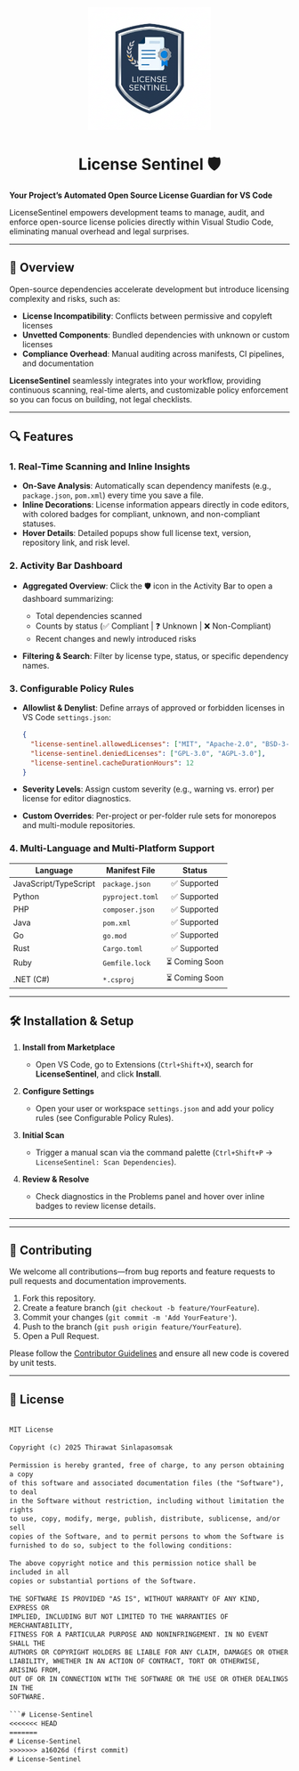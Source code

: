 <div align="center">
  <img src="./image/LicenseSentinel.png" alt="License Sentinel" width="220" height="220" />
</div>

<div align="center">
  <h1> License Sentinel 🛡️</h1>
</div>

**Your Project’s Automated Open Source License Guardian for VS Code**

LicenseSentinel empowers development teams to manage, audit, and enforce open-source license policies directly within Visual Studio Code, eliminating manual overhead and legal surprises.

---

## 🚀 Overview

Open-source dependencies accelerate development but introduce licensing complexity and risks, such as:

* **License Incompatibility**: Conflicts between permissive and copyleft licenses
* **Unvetted Components**: Bundled dependencies with unknown or custom licenses
* **Compliance Overhead**: Manual auditing across manifests, CI pipelines, and documentation

**LicenseSentinel** seamlessly integrates into your workflow, providing continuous scanning, real-time alerts, and customizable policy enforcement so you can focus on building, not legal checklists.

---

## 🔍 Features

### 1. Real-Time Scanning and Inline Insights

* **On-Save Analysis**: Automatically scan dependency manifests (e.g., `package.json`, `pom.xml`) every time you save a file.
* **Inline Decorations**: License information appears directly in code editors, with colored badges for compliant, unknown, and non-compliant statuses.
* **Hover Details**: Detailed popups show full license text, version, repository link, and risk level.

### 2. Activity Bar Dashboard

* **Aggregated Overview**: Click the 🛡️ icon in the Activity Bar to open a dashboard summarizing:

  * Total dependencies scanned
  * Counts by status (✅ Compliant | ❓ Unknown | ❌ Non-Compliant)
  * Recent changes and newly introduced risks
* **Filtering & Search**: Filter by license type, status, or specific dependency names.

### 3. Configurable Policy Rules

* **Allowlist & Denylist**: Define arrays of approved or forbidden licenses in VS Code `settings.json`:

  ```json
  {
    "license-sentinel.allowedLicenses": ["MIT", "Apache-2.0", "BSD-3-Clause"],
    "license-sentinel.deniedLicenses": ["GPL-3.0", "AGPL-3.0"],
    "license-sentinel.cacheDurationHours": 12
  }
  ```
* **Severity Levels**: Assign custom severity (e.g., warning vs. error) per license for editor diagnostics.
* **Custom Overrides**: Per-project or per-folder rule sets for monorepos and multi-module repositories.


### 4. Multi-Language and Multi-Platform Support

| Language              | Manifest File    |     Status    |
| --------------------- | ---------------- | :-----------: |
| JavaScript/TypeScript | `package.json`   |  ✅ Supported  |
| Python                | `pyproject.toml` |  ✅ Supported  |
| PHP                   | `composer.json`  |  ✅ Supported  |
| Java                  | `pom.xml`        |  ✅ Supported  |
| Go                    | `go.mod`         |  ✅ Supported  |
| Rust                  | `Cargo.toml`     |  ✅ Supported  |
| Ruby                  | `Gemfile.lock`   | ⏳ Coming Soon |
| .NET (C#)             | `*.csproj`       | ⏳ Coming Soon |

---

## 🛠️ Installation & Setup

1. **Install from Marketplace**

   * Open VS Code, go to Extensions (`Ctrl+Shift+X`), search for **LicenseSentinel**, and click **Install**.

2. **Configure Settings**

   * Open your user or workspace `settings.json` and add your policy rules (see Configurable Policy Rules).

3. **Initial Scan**

   * Trigger a manual scan via the command palette (`Ctrl+Shift+P` → `LicenseSentinel: Scan Dependencies`).

4. **Review & Resolve**

   * Check diagnostics in the Problems panel and hover over inline badges to review license details.

---


---

## 🤝 Contributing

We welcome all contributions—from bug reports and feature requests to pull requests and documentation improvements.

1. Fork this repository.
2. Create a feature branch (`git checkout -b feature/YourFeature`).
3. Commit your changes (`git commit -m 'Add YourFeature'`).
4. Push to the branch (`git push origin feature/YourFeature`).
5. Open a Pull Request.

Please follow the [Contributor Guidelines](CONTRIBUTING.md) and ensure all new code is covered by unit tests.

---

## 📄 License

```

MIT License

Copyright (c) 2025 Thirawat Sinlapasomsak

Permission is hereby granted, free of charge, to any person obtaining a copy
of this software and associated documentation files (the "Software"), to deal
in the Software without restriction, including without limitation the rights
to use, copy, modify, merge, publish, distribute, sublicense, and/or sell
copies of the Software, and to permit persons to whom the Software is
furnished to do so, subject to the following conditions:

The above copyright notice and this permission notice shall be included in all
copies or substantial portions of the Software.

THE SOFTWARE IS PROVIDED "AS IS", WITHOUT WARRANTY OF ANY KIND, EXPRESS OR
IMPLIED, INCLUDING BUT NOT LIMITED TO THE WARRANTIES OF MERCHANTABILITY,
FITNESS FOR A PARTICULAR PURPOSE AND NONINFRINGEMENT. IN NO EVENT SHALL THE
AUTHORS OR COPYRIGHT HOLDERS BE LIABLE FOR ANY CLAIM, DAMAGES OR OTHER
LIABILITY, WHETHER IN AN ACTION OF CONTRACT, TORT OR OTHERWISE, ARISING FROM,
OUT OF OR IN CONNECTION WITH THE SOFTWARE OR THE USE OR OTHER DEALINGS IN THE
SOFTWARE.

```# License-Sentinel
<<<<<<< HEAD
=======
# License-Sentinel
>>>>>>> a16026d (first commit)
# License-Sentinel
